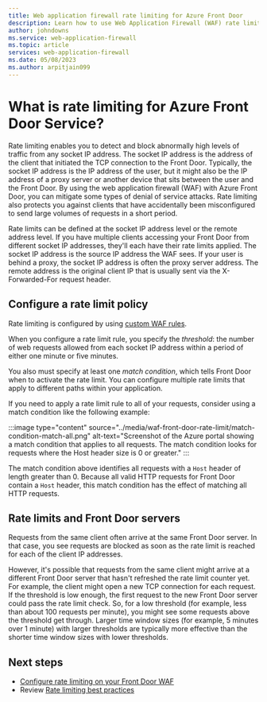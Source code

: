 ```yaml
---
title: Web application firewall rate limiting for Azure Front Door
description: Learn how to use Web Application Firewall (WAF) rate limiting protecting your web applications from malicious attacks.
author: johndowns
ms.service: web-application-firewall
ms.topic: article
services: web-application-firewall
ms.date: 05/08/2023
ms.author: arpitjain099
---
```


# What is rate limiting for Azure Front Door Service?

Rate limiting enables you to detect and block abnormally high levels of traffic from any socket IP address. The socket IP address is the address of the client that initiated the TCP connection to the Front Door. Typically, the socket IP address is the IP address of the user, but it might also be the IP address of a proxy server or another device that sits between the user and the Front Door. By using the web application firewall (WAF) with Azure Front Door, you can mitigate some types of denial of service attacks. Rate limiting also protects you against clients that have accidentally been misconfigured to send large volumes of requests in a short period.

Rate limits can be defined at the socket IP address level or the remote address level. If you have multiple clients accessing your Front Door from different socket IP addresses, they'll each have their rate limits applied. The socket IP address is the source IP address the WAF sees. If your user is behind a proxy, the socket IP address is often the proxy server address. The remote address is the original client IP that is usually sent via the X-Forwarded-For request header.

## Configure a rate limit policy

Rate limiting is configured by using [custom WAF rules](./waf-front-door-custom-rules.md).

When you configure a rate limit rule, you specify the *threshold*: the number of web requests allowed from each socket IP address within a period of either one minute or five minutes.

You also must specify at least one *match condition*, which tells Front Door when to activate the rate limit. You can configure multiple rate limits that apply to different paths within your application.

If you need to apply a rate limit rule to all of your requests, consider using a match condition like the following example:

:::image type="content" source="../media/waf-front-door-rate-limit/match-condition-match-all.png" alt-text="Screenshot of the Azure portal showing a match condition that applies to all requests. The match condition looks for requests where the Host header size is 0 or greater." :::

The match condition above identifies all requests with a `Host` header of length greater than 0. Because all valid HTTP requests for Front Door contain a `Host` header, this match condition has the effect of matching all HTTP requests.

## Rate limits and Front Door servers

Requests from the same client often arrive at the same Front Door server. In that case, you see requests are blocked as soon as the rate limit is reached for each of the client IP addresses.

However, it's possible that requests from the same client might arrive at a different Front Door server that hasn't refreshed the rate limit counter yet. For example, the client might open a new TCP connection for each request. If the threshold is low enough, the first request to the new Front Door server could pass the rate limit check. So, for a low threshold (for example, less than about 100 requests per minute), you might see some requests above the threshold get through. Larger time window sizes (for example, 5 minutes over 1 minute) with larger thresholds are typically more effective than the shorter time window sizes with lower thresholds.

## Next steps

- [Configure rate limiting on your Front Door WAF](waf-front-door-rate-limit-configure.md)
- Review [Rate limiting best practices](waf-front-door-best-practices.md#rate-limiting-best-practices)
